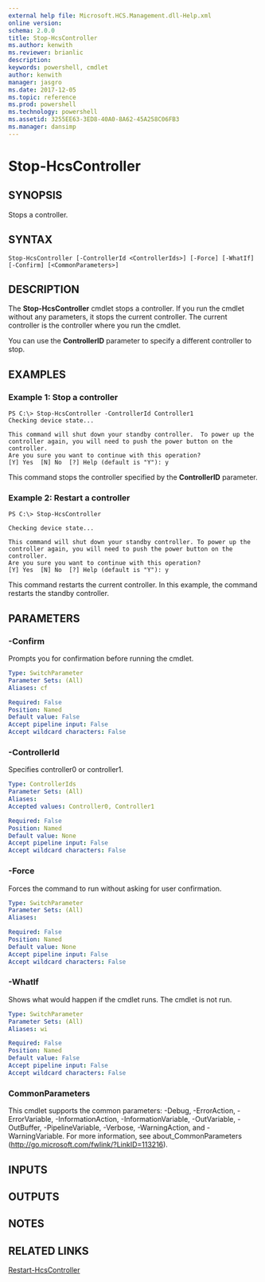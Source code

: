 ```yaml
---
external help file: Microsoft.HCS.Management.dll-Help.xml
online version: 
schema: 2.0.0
title: Stop-HcsController
ms.author: kenwith
ms.reviewer: brianlic
description: 
keywords: powershell, cmdlet
author: kenwith
manager: jasgro
ms.date: 2017-12-05
ms.topic: reference
ms.prod: powershell
ms.technology: powershell
ms.assetid: 3255EE63-3ED8-40A0-8A62-45A258C06FB3
ms.manager: dansimp
---
```


# Stop-HcsController

## SYNOPSIS
Stops a controller.

## SYNTAX

```
Stop-HcsController [-ControllerId <ControllerIds>] [-Force] [-WhatIf] [-Confirm] [<CommonParameters>]
```

## DESCRIPTION
The **Stop-HcsController** cmdlet stops a controller.
If you run the cmdlet without any parameters, it stops the current controller.
The current controller is the controller where you run the cmdlet.

You can use the **ControllerID** parameter to specify a different controller to stop.

## EXAMPLES

### Example 1: Stop a controller
```
PS C:\> Stop-HcsController -ControllerId Controller1
Checking device state...

This command will shut down your standby controller.  To power up the 
controller again, you will need to push the power button on the controller. 
Are you sure you want to continue with this operation?
[Y] Yes  [N] No  [?] Help (default is "Y"): y
```

This command stops the controller specified by the **ControllerID** parameter.

### Example 2: Restart a controller
```
PS C:\> Stop-HcsController

Checking device state...

This command will shut down your standby controller. To power up the 
controller again, you will need to push the power button on the controller. 
Are you sure you want to continue with this operation?
[Y] Yes  [N] No  [?] Help (default is "Y"): y
```

This command restarts the current controller.
In this example, the command restarts the standby controller.

## PARAMETERS

### -Confirm
Prompts you for confirmation before running the cmdlet.

```yaml
Type: SwitchParameter
Parameter Sets: (All)
Aliases: cf

Required: False
Position: Named
Default value: False
Accept pipeline input: False
Accept wildcard characters: False
```

### -ControllerId
Specifies controller0 or controller1.

```yaml
Type: ControllerIds
Parameter Sets: (All)
Aliases: 
Accepted values: Controller0, Controller1

Required: False
Position: Named
Default value: None
Accept pipeline input: False
Accept wildcard characters: False
```

### -Force
Forces the command to run without asking for user confirmation.

```yaml
Type: SwitchParameter
Parameter Sets: (All)
Aliases: 

Required: False
Position: Named
Default value: None
Accept pipeline input: False
Accept wildcard characters: False
```

### -WhatIf
Shows what would happen if the cmdlet runs.
The cmdlet is not run.

```yaml
Type: SwitchParameter
Parameter Sets: (All)
Aliases: wi

Required: False
Position: Named
Default value: False
Accept pipeline input: False
Accept wildcard characters: False
```

### CommonParameters
This cmdlet supports the common parameters: -Debug, -ErrorAction, -ErrorVariable, -InformationAction, -InformationVariable, -OutVariable, -OutBuffer, -PipelineVariable, -Verbose, -WarningAction, and -WarningVariable. For more information, see about_CommonParameters (http://go.microsoft.com/fwlink/?LinkID=113216).

## INPUTS

## OUTPUTS

## NOTES

## RELATED LINKS

[Restart-HcsController](./Restart-HcsController.md)

